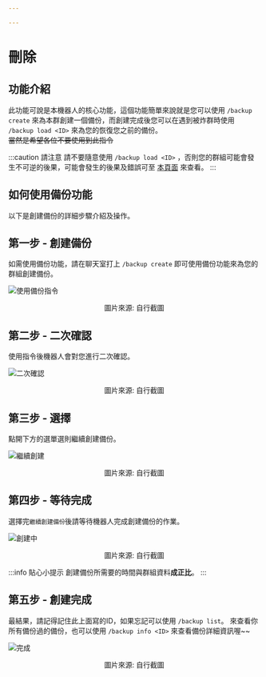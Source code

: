 ```yaml
---

---
```


# 刪除

## 功能介紹

此功能可說是本機器人的核心功能，這個功能簡單來說就是您可以使用 `/backup create` 來為本群創建一個備份，而創建完成後您可以在遇到被炸群時使用 `/backup load <ID>` 來為您的恢復您之前的備份。  
~~當然是希望各位不要使用到此指令~~

:::caution 請注意
請不要隨意使用 `/backup load <ID>` ，否則您的群組可能會發生不可逆的後果，可能會發生的後果及錯誤可至 [本頁面](./bug) 來查看。
:::

## 如何使用備份功能

以下是創建備份的詳細步驟介紹及操作。

## 第一步 - 創建備份
如需使用備份功能，請在聊天室打上 `/backup create` 即可使用備份功能來為您的群組創建備份。  

![使用備份指令](https://i.imgur.com/vY1nNPy.png)
<center>圖片來源: 自行截圖</center>

## 第二步 - 二次確認
使用指令後機器人會對您進行二次確認。  

![二次確認](https://i.imgur.com/TMv6CmC.png)
<center>圖片來源: 自行截圖</center>

## 第三步 - 選擇
點開下方的選單選則繼續創建備份。  

![繼續創建](https://i.imgur.com/NPv1m3f.png)
<center>圖片來源: 自行截圖</center>

## 第四步 - 等待完成
選擇完`繼續創建備份`後請等待機器人完成創建備份的作業。  

![創建中](https://i.imgur.com/WPwMuGt.png)
<center>圖片來源: 自行截圖  </center>

:::info 貼心小提示
創建備份所需要的時間與群組資料**成正比**。
:::

## 第五步 - 創建完成
最結果，請記得記住此上面寫的ID，如果忘記可以使用 `/backup list`。
來查看你所有備份過的備份，也可以使用 `/backup info <ID>` 來查看備份詳細資訊喔~~

![完成](https://i.imgur.com/34wWGUl.png)
<center>圖片來源: 自行截圖  </center>
